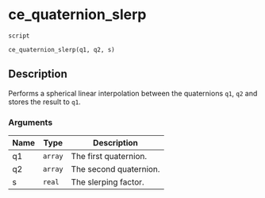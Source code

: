 # ce_quaternion_slerp
`script`
```gml
ce_quaternion_slerp(q1, q2, s)
```

## Description
Performs a spherical linear interpolation between the quaternions
 `q1`, `q2` and stores the result to `q1`.

### Arguments
| Name | Type | Description |
| ---- | ---- | ----------- |
| q1 | `array` | The first quaternion. |
| q2 | `array` | The second quaternion. |
| s | `real` | The slerping factor. |